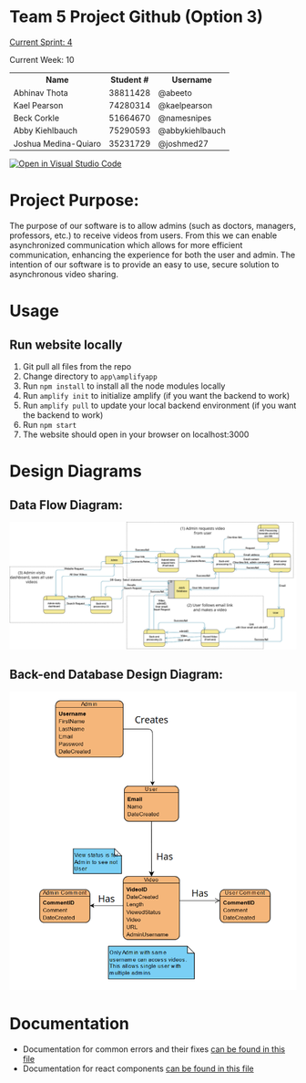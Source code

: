 # Team 5 Project Github (Option 3)

[Current Sprint: 4](https://github.com/orgs/COSC-499-W2023/projects/43)

Current Week: 10

<table>
  <tr><th>Name</th><th>Student #</th><th>Username</th></tr>
  <tr><td>Abhinav Thota</td><td>38811428</td><td>@abeeto</td></tr>
  <tr><td>Kael Pearson</td><td>74280314</td><td>@kaelpearson</td></tr>
  <tr><td>Beck Corkle</td><td>51664670</td><td>@namesnipes</td></tr>
  <tr><td>Abby Kiehlbauch</td><td>75290593</td><td>@abbykiehlbauch</td></tr>
  <tr><td>Joshua Medina-Quiaro</td><td>35231729</td><td>@joshmed27</td></tr>
</table>

[![Open in Visual Studio Code](https://classroom.github.com/assets/open-in-vscode-718a45dd9cf7e7f842a935f5ebbe5719a5e09af4491e668f4dbf3b35d5cca122.svg)](https://classroom.github.com/online_ide?assignment_repo_id=11930276&assignment_repo_type=AssignmentRepo)

# Project Purpose:
The purpose of our software is to allow admins (such as doctors, managers, professors, etc.) to receive videos from users. From this we can enable asynchronized communication which allows for more efficient communication, enhancing the experience for both the user and admin. The intention of our software is to provide an easy to use, secure solution to asynchronous video sharing.

# **Usage**
## Run website locally
1. Git pull all files from the repo
2. Change directory to `app\amplifyapp`
3. Run `npm install` to install all the node modules locally
4. Run `amplify init` to initialize amplify (if you want the backend to work)
5. Run `amplify pull` to update your local backend environment (if you want the backend to work)
6. Run `npm start` 
7. The website should open in your browser on localhost:3000
# Design Diagrams

## Data Flow Diagram:
![Dataflow Diagram](https://github.com/COSC-499-W2023/year-long-project-team-5/blob/github-setup/docs/design/DataFlowDiagram.png)

## Back-end Database Design Diagram:
![Database Design Diagram](https://github.com/COSC-499-W2023/year-long-project-team-5/blob/github-setup/docs/design/ER_Design.png)

# Documentation
- Documentation for common errors and their fixes [can be found in this file](docs/error_documention.md)
- Documentation for react components [can be found in this file](app/amplifyapp/docs/index.html)




